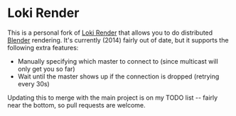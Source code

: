 # Loki Render

This is a personal fork of [Loki Render][lr] that allows you to do distributed [Blender][b] rendering. It's currently (2014) fairly out of date, but it supports the following extra features:

* Manually specifying which master to connect to (since multicast will only get you so far)
* Wait until the master shows up if the connection is dropped (retrying every 30s)

Updating this to merge with the main project is on my TODO list -- fairly near the bottom, so pull requests are welcome.

[b]: http://www.blender.org
[lr]: http://loki-render.berlios.de
